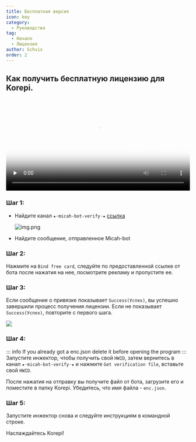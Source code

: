 ```yaml
---
title: Бесплатная версия
icon: key
category:
  - Руководство
tag:
  - Начало
  - Лицензия
author: Schvis
order: 2
---
```


## Как получить бесплатную лицензию для Korepi.

<video controls preload="none" width="100%" poster="https://nextcloud.atruicardona.xyz/s/6Lq9c23qJFPYdcZ/preview"><source src="https://nextcloud.atruicardona.xyz/s/6Lq9c23qJFPYdcZ/download" type="video/mp4"></video>

### Шаг 1:
- Найдите канал `★⋅micah-bot-verify⋅★` [ссылка](https://discord.com/channels/1069057220802781265/1203687333107335198)

  ![img.png](/assets/images/docs/202402/verify-1.png)
- Найдите сообщение, отправленное Micah-bot

### Шаг 2:
Нажмите на `Bind free card`, следуйте по предоставленной ссылке от бота после нажатия на нее, посмотрите рекламу и пропустите ее.

### Шаг 3:
Если сообщение о привязке показывает `Success(Успех)`, вы успешно завершили процесс получения лицензии. Если не показывает `Success(Успех)`, повторите с первого шага.

![](/assets/images/docs/202312/success.png)
### Шаг 4:
::: info If you already got a enc.json delete it before opening the program
:::
Запустите инжектор, чтобы получить свой `HWID`, затем вернитесь в канал `★⋅micah-bot-verify⋅★` и нажмите `Get verification file`, вставьте свой `HWID`.

После нажатия на отправку вы получите файл от бота, загрузите его и поместите в папку Korepi. Убедитесь, что имя файла - `enc.json`.

### Шаг 5:
Запустите инжектор снова и следуйте инструкциям в командной строке.

Наслаждайтесь Korepi!